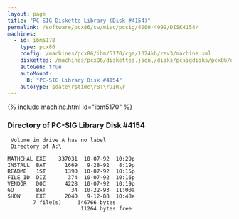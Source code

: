```yaml
---
layout: page
title: "PC-SIG Diskette Library (Disk #4154)"
permalink: /software/pcx86/sw/misc/pcsig/4000-4999/DISK4154/
machines:
  - id: ibm5170
    type: pcx86
    config: /machines/pcx86/ibm/5170/cga/1024kb/rev3/machine.xml
    diskettes: /machines/pcx86/diskettes.json,/disks/pcsigdisks/pcx86/diskettes.json
    autoGen: true
    autoMount:
      B: "PC-SIG Library Disk #4154"
    autoType: $date\r$time\rB:\rDIR\r
---
```


{% include machine.html id="ibm5170" %}

### Directory of PC-SIG Library Disk #4154

     Volume in drive A has no label
     Directory of A:\

    MATHCHAL EXE    337031  10-07-92  10:29p
    INSTALL  BAT      1669   9-28-92   8:19p
    README   1ST      1390  10-07-92  10:15p
    FILE_ID  DIZ       374  10-07-92  10:16p
    VENDOR   DOC      4228  10-07-92  10:19p
    GO       BAT        34  10-22-93  11:00a
    SHOW     EXE      2040   9-12-88  10:48a
            7 file(s)     346766 bytes
                           11264 bytes free
